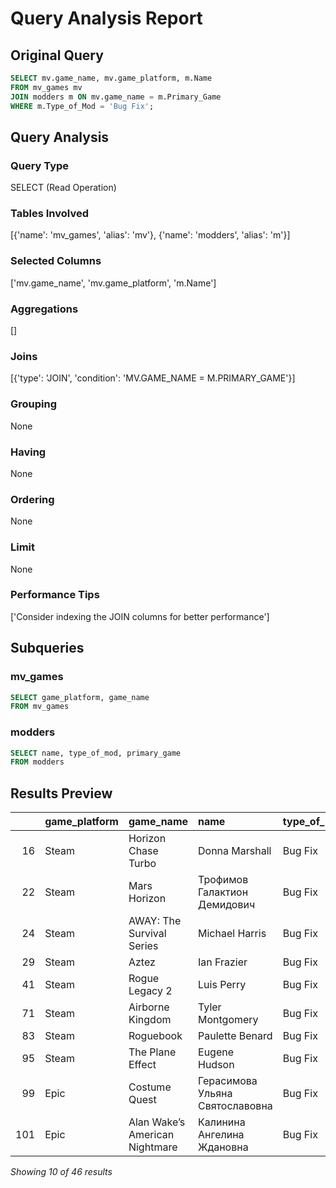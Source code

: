 # Query Analysis Report

## Original Query
```sql
SELECT mv.game_name, mv.game_platform, m.Name
FROM mv_games mv
JOIN modders m ON mv.game_name = m.Primary_Game
WHERE m.Type_of_Mod = 'Bug Fix';
```

## Query Analysis

### Query Type
SELECT (Read Operation)

### Tables Involved
[{'name': 'mv_games', 'alias': 'mv'}, {'name': 'modders', 'alias': 'm'}]

### Selected Columns
['mv.game_name', 'mv.game_platform', 'm.Name']

### Aggregations
[]

### Joins
[{'type': 'JOIN', 'condition': 'MV.GAME_NAME = M.PRIMARY_GAME'}]

### Grouping
None

### Having
None

### Ordering
None

### Limit
None

### Performance Tips
['Consider indexing the JOIN columns for better performance']

## Subqueries

### mv_games
```sql
SELECT game_platform, game_name
FROM mv_games
```

### modders
```sql
SELECT name, type_of_mod, primary_game
FROM modders
```

## Results Preview
|     | game_platform   | game_name                      | name                            | type_of_mod   | primary_game                   |
|----:|:----------------|:-------------------------------|:--------------------------------|:--------------|:-------------------------------|
|  16 | Steam           | Horizon Chase Turbo            | Donna Marshall                  | Bug Fix       | Horizon Chase Turbo            |
|  22 | Steam           | Mars Horizon                   | Трофимов Галактион Демидович    | Bug Fix       | Mars Horizon                   |
|  24 | Steam           | AWAY: The Survival Series      | Michael Harris                  | Bug Fix       | AWAY: The Survival Series      |
|  29 | Steam           | Aztez                          | Ian Frazier                     | Bug Fix       | Aztez                          |
|  41 | Steam           | Rogue Legacy 2                 | Luis Perry                      | Bug Fix       | Rogue Legacy 2                 |
|  71 | Steam           | Airborne Kingdom               | Tyler Montgomery                | Bug Fix       | Airborne Kingdom               |
|  83 | Steam           | Roguebook                      | Paulette Benard                 | Bug Fix       | Roguebook                      |
|  95 | Steam           | The Plane Effect               | Eugene Hudson                   | Bug Fix       | The Plane Effect               |
|  99 | Epic            | Costume Quest                  | Герасимова Ульяна Святославовна | Bug Fix       | Costume Quest                  |
| 101 | Epic            | Alan Wake’s American Nightmare | Калинина Ангелина Ждановна      | Bug Fix       | Alan Wake’s American Nightmare |

*Showing 10 of 46 results*
